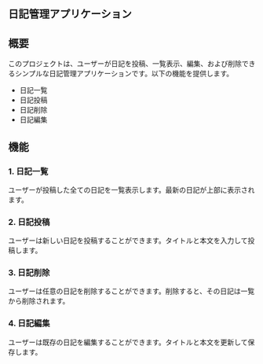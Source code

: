 ## 日記管理アプリケーション

## 概要

このプロジェクトは、ユーザーが日記を投稿、一覧表示、編集、および削除できるシンプルな日記管理アプリケーションです。以下の機能を提供します。

- 日記一覧
- 日記投稿
- 日記削除
- 日記編集

## 機能

### 1. 日記一覧

ユーザーが投稿した全ての日記を一覧表示します。最新の日記が上部に表示されます。

### 2. 日記投稿

ユーザーは新しい日記を投稿することができます。タイトルと本文を入力して投稿します。

### 3. 日記削除

ユーザーは任意の日記を削除することができます。削除すると、その日記は一覧から削除されます。

### 4. 日記編集

ユーザーは既存の日記を編集することができます。タイトルと本文を更新して保存します。
